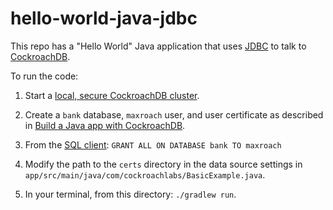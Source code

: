 # hello-world-java-jdbc

This repo has a "Hello World" Java application that uses [JDBC](https://jdbc.postgresql.org) to talk to [CockroachDB](https://www.cockroachlabs.com/docs/stable/).

To run the code:

1. Start a [local, secure CockroachDB cluster](https://www.cockroachlabs.com/docs/stable/start-a-local-cluster.html).

2. Create a `bank` database, `maxroach` user, and user certificate as described in [Build a Java app with CockroachDB](https://www.cockroachlabs.com/docs/stable/build-a-java-app-with-cockroachdb.html#secure).

3. From the [SQL client](https://www.cockroachlabs.com/docs/stable/cockroach-sql.html): `GRANT ALL ON DATABASE bank TO maxroach`

4. Modify the path to the `certs` directory in the data source settings in `app/src/main/java/com/cockroachlabs/BasicExample.java`.

5. In your terminal, from this directory: `./gradlew run`.
